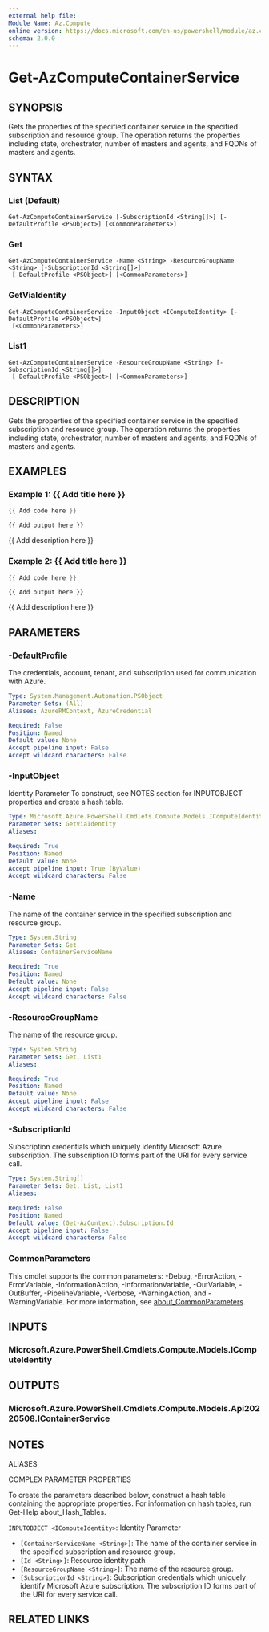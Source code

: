 ```yaml
---
external help file:
Module Name: Az.Compute
online version: https://docs.microsoft.com/en-us/powershell/module/az.compute/get-azcomputecontainerservice
schema: 2.0.0
---
```


# Get-AzComputeContainerService

## SYNOPSIS
Gets the properties of the specified container service in the specified subscription and resource group.
The operation returns the properties including state, orchestrator, number of masters and agents, and FQDNs of masters and agents.

## SYNTAX

### List (Default)
```
Get-AzComputeContainerService [-SubscriptionId <String[]>] [-DefaultProfile <PSObject>] [<CommonParameters>]
```

### Get
```
Get-AzComputeContainerService -Name <String> -ResourceGroupName <String> [-SubscriptionId <String[]>]
 [-DefaultProfile <PSObject>] [<CommonParameters>]
```

### GetViaIdentity
```
Get-AzComputeContainerService -InputObject <IComputeIdentity> [-DefaultProfile <PSObject>]
 [<CommonParameters>]
```

### List1
```
Get-AzComputeContainerService -ResourceGroupName <String> [-SubscriptionId <String[]>]
 [-DefaultProfile <PSObject>] [<CommonParameters>]
```

## DESCRIPTION
Gets the properties of the specified container service in the specified subscription and resource group.
The operation returns the properties including state, orchestrator, number of masters and agents, and FQDNs of masters and agents.

## EXAMPLES

### Example 1: {{ Add title here }}
```powershell
{{ Add code here }}
```

```output
{{ Add output here }}
```

{{ Add description here }}

### Example 2: {{ Add title here }}
```powershell
{{ Add code here }}
```

```output
{{ Add output here }}
```

{{ Add description here }}

## PARAMETERS

### -DefaultProfile
The credentials, account, tenant, and subscription used for communication with Azure.

```yaml
Type: System.Management.Automation.PSObject
Parameter Sets: (All)
Aliases: AzureRMContext, AzureCredential

Required: False
Position: Named
Default value: None
Accept pipeline input: False
Accept wildcard characters: False
```

### -InputObject
Identity Parameter
To construct, see NOTES section for INPUTOBJECT properties and create a hash table.

```yaml
Type: Microsoft.Azure.PowerShell.Cmdlets.Compute.Models.IComputeIdentity
Parameter Sets: GetViaIdentity
Aliases:

Required: True
Position: Named
Default value: None
Accept pipeline input: True (ByValue)
Accept wildcard characters: False
```

### -Name
The name of the container service in the specified subscription and resource group.

```yaml
Type: System.String
Parameter Sets: Get
Aliases: ContainerServiceName

Required: True
Position: Named
Default value: None
Accept pipeline input: False
Accept wildcard characters: False
```

### -ResourceGroupName
The name of the resource group.

```yaml
Type: System.String
Parameter Sets: Get, List1
Aliases:

Required: True
Position: Named
Default value: None
Accept pipeline input: False
Accept wildcard characters: False
```

### -SubscriptionId
Subscription credentials which uniquely identify Microsoft Azure subscription.
The subscription ID forms part of the URI for every service call.

```yaml
Type: System.String[]
Parameter Sets: Get, List, List1
Aliases:

Required: False
Position: Named
Default value: (Get-AzContext).Subscription.Id
Accept pipeline input: False
Accept wildcard characters: False
```

### CommonParameters
This cmdlet supports the common parameters: -Debug, -ErrorAction, -ErrorVariable, -InformationAction, -InformationVariable, -OutVariable, -OutBuffer, -PipelineVariable, -Verbose, -WarningAction, and -WarningVariable. For more information, see [about_CommonParameters](http://go.microsoft.com/fwlink/?LinkID=113216).

## INPUTS

### Microsoft.Azure.PowerShell.Cmdlets.Compute.Models.IComputeIdentity

## OUTPUTS

### Microsoft.Azure.PowerShell.Cmdlets.Compute.Models.Api20220508.IContainerService

## NOTES

ALIASES

COMPLEX PARAMETER PROPERTIES

To create the parameters described below, construct a hash table containing the appropriate properties. For information on hash tables, run Get-Help about_Hash_Tables.


`INPUTOBJECT <IComputeIdentity>`: Identity Parameter
  - `[ContainerServiceName <String>]`: The name of the container service in the specified subscription and resource group.
  - `[Id <String>]`: Resource identity path
  - `[ResourceGroupName <String>]`: The name of the resource group.
  - `[SubscriptionId <String>]`: Subscription credentials which uniquely identify Microsoft Azure subscription. The subscription ID forms part of the URI for every service call.

## RELATED LINKS

